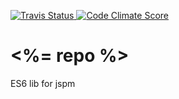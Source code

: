 <p align="left">
  <a href="https://travis-ci.org/<%= user %>/<%= repo %>">
    <img alt="Travis Status" src="http://img.shields.io/travis/<%= user %>/<%= repo %>/master.svg?style=flat&amp;label=travis">
  </a>

  <a href="https://codeclimate.com/github/<%= user %>/<%= repo %>">
    <img alt="Code Climate Score" src="http://img.shields.io/codeclimate/github/<%= user %>/<%= repo %>.svg?style=flat">
  </a>
</p>
  
<%= repo %>
===========
ES6 lib for jspm
